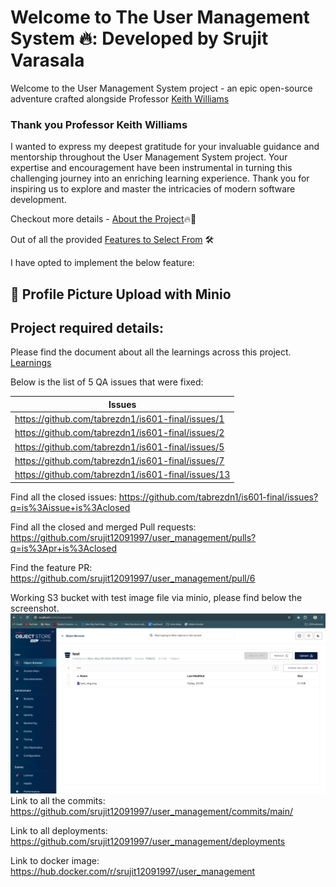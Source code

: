 

# Welcome to The User Management System 🔥: Developed by Srujit Varasala

Welcome to the User Management System project - an epic open-source adventure crafted alongside Professor [Keith Williams](https://github.com/kaw393939)

### Thank you Professor Keith Williams

I wanted to express my deepest gratitude for your invaluable guidance and mentorship throughout the User Management System project. Your expertise and encouragement have been instrumental in turning this challenging journey into an enriching learning experience. Thank you for inspiring us to explore and master the intricacies of modern software development.

Checkout more details - [About the Project](about.md)🔥🌟

Out of all the provided [Features to Select From](features.md) 🛠️ 

I have opted to implement the below feature:
## 🌄 Profile Picture Upload with Minio

## Project required details:

Please find the document about all the learnings across this project.
[Learnings](project_learnings.md)

Below is the list of 5 QA issues that were fixed:

| Issues    | 
| -------- | 
| https://github.com/tabrezdn1/is601-final/issues/1 | 
| https://github.com/tabrezdn1/is601-final/issues/2 |
| https://github.com/tabrezdn1/is601-final/issues/5 |
| https://github.com/tabrezdn1/is601-final/issues/7 |
| https://github.com/tabrezdn1/is601-final/issues/13 |

Find all the closed issues: https://github.com/tabrezdn1/is601-final/issues?q=is%3Aissue+is%3Aclosed

Find all the closed and merged Pull requests: https://github.com/srujit12091997/user_management/pulls?q=is%3Apr+is%3Aclosed

Find the feature PR: https://github.com/srujit12091997/user_management/pull/6

Working S3 bucket with test image file via minio, please find below the screenshot.
![alt text](<image.png>)
Link to all the commits: https://github.com/srujit12091997/user_management/commits/main/

Link to all deployments: https://github.com/srujit12091997/user_management/deployments

Link to docker image: https://hub.docker.com/r/srujit12091997/user_management


